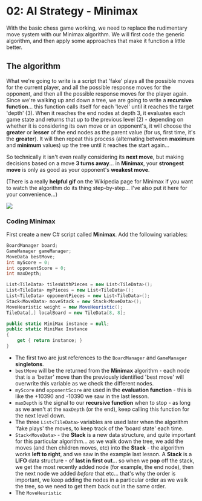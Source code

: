 # 02: AI Strategy - Minimax

With the basic chess game working, we need to replace the rudimentary move system with our Minimax algorithm. We will first code the generic algorithm, and then apply some approaches that make it function a little better. 

## The algorithm

What we're going to write is a script that 'fake' plays all the possible moves for the current player, and all the possible response moves for the opponent, and then all the possible response moves for the player again. Since we're walking up and down a tree, we are going to write a **recursive function**... this function calls itself for each 'level' until it reaches the target 'depth' (3). When it reaches the end nodes at depth 3, it evaluates each game state and returns that up to the previous level (2) - depending on whether it is considering its own move or an opponent's, it will choose the **greater** or **lesser** of the end nodes as the parent value (for us, first time, it's the **greater**). It will then repeat this process (alternating between **maximum** and **minimum** values) up the tree until it reaches the start again... 

So technically it isn't even really considering its **next move**, but making decisions based on a move **3 turns away**... in **Minimax**, your **strongest move** is only as good as your opponent's **weakest move**.

(There is a really **helpful gif** on the Wikipedia page for Minimax if you want to watch the algorithm do its thing step-by-step... I've also put it here for your convenience...)

![](https://upload.wikimedia.org/wikipedia/commons/e/e1/Plminmax.gif)

### Coding Minimax

First create a new C# script called **Minimax**. Add the following variables:

```csharp
BoardManager board;
GameManager gameManager;
MoveData bestMove;
int myScore = 0;
int opponentScore = 0;
int maxDepth;

List<TileData> tilesWithPieces = new List<TileData>();
List<TileData> myPieces = new List<TileData>();
List<TileData> opponentPieces = new List<TileData>();
Stack<MoveData> moveStack = new Stack<MoveData>();
MoveHeuristic weight = new MoveHeuristic();
TileData[,] localBoard = new TileData[8, 8];

public static MiniMax instance = null;
public static MiniMax Instance
{
    get { return instance; }
}
```

- The first two are just references to the `BoardManager` and `GameManager` **singletons**.
- `bestMove` will be the returned from the **Minimax** algorithm - each node that is a 'better' move than the previously identified 'best move' will overwrite this variable as we check the different nodes.
- `myScore` and `opponentScore` are used in the **evaluation function** - this is like the +10390 and -10390 we saw in the last lesson.
- `maxDepth` is the signal to our **recursive function** when to stop - as long as we aren't at the `maxDepth` (or the end), keep calling this function for the next level down.
- The three `List<TileData>` variables are used later when the algorithm 'fake plays' the moves, to keep track of the 'board state' each time.
- `Stack<MoveData>` - the **Stack** is a new data structure, and quite important for this particular algorithm... as we walk down the tree, we add the moves (and then children moves, etc) into the **Stack** - the algorithm works **left to right**, and we saw in the example last lesson. A **Stack** is a **LIFO** data structure - of **last in first out**... so when we **pop** off the stack, we get the most recently added node (for example, the end node), then the next node we added *before* that etc... that's why the order is important, we keep adding the nodes in a particular order as we walk the tree, so we need to get them back out in the same order.
- The `MoveHeuristic`
